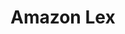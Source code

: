 # Amazon Lex

<!--[metadata]: {"description": "Voice analytics, databases, and more third-party integrations for building voice apps with Jovo",
"route": "asr-nlu-slu/amazon-lex" }-->